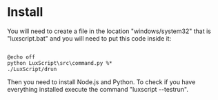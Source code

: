 # Install
You will need to create a file in the location "windows/system32" that is "luxscript.bat" and you will need to put this code inside it:
```Batch

@echo off
python LuxScript\src\command.py %*
./LuxScript/drun

```
Then you need to install Node.js and Python.
To check if you have everything installed execute the command "luxscript --testrun".